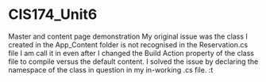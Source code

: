 # CIS174_Unit6
Master and content page demonstration
My original issue was the class I created in the App_Content folder is not recognised in the Reservation.cs file I am call it in even after I changed the Build Action property of the class file to compile versus the default content.
I solved the issue by declaring the namespace of the class in question in my in-working .cs file.
 :t

